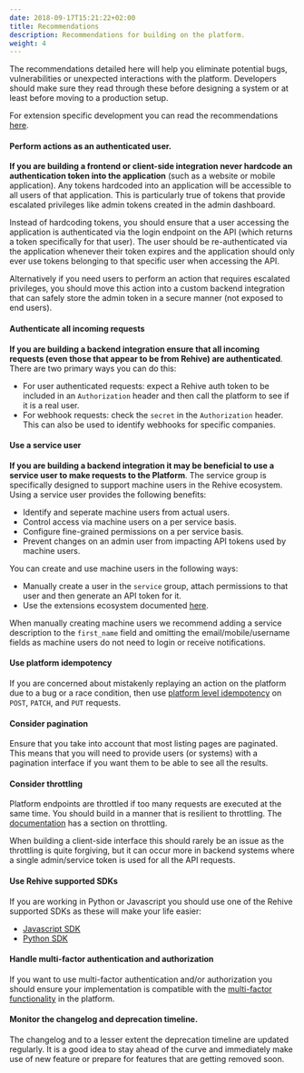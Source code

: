 ```yaml
---
date: 2018-09-17T15:21:22+02:00
title: Recommendations
description: Recommendations for building on the platform.
weight: 4
---
```


The recommendations detailed here will help you eliminate potential bugs, vulnerabilities or unexpected interactions with the platform. Developers should make sure they read through these before designing a system or at least before moving to a production setup.

For extension specific development you can read the recommendations [here](/building/get-started/recommendations/).

#### Perform actions as an authenticated user.

**If you are building a frontend or client-side integration never hardcode an authentication token into the application** (such as a website or mobile application). Any tokens hardcoded into an application will be accessible to all users of that application. This is particularly true of tokens that provide escalated privileges like admin tokens created in the admin dashboard.

Instead of hardcoding tokens, you should ensure that a user accessing the application is authenticated via the login endpoint on the API (which returns a token specifically for that user). The user should be re-authenticated via the application whenever their token expires and the application should only ever use tokens belonging to that specific user when accessing the API.

Alternatively if you need users to perform an action that requires escalated privileges, you should move this action into a custom backend integration that can safely store the admin token in a secure manner (not exposed to end users).

#### Authenticate all incoming requests

**If you are building a backend integration ensure that all incoming requests (even those that appear to be from Rehive) are authenticated**. There are two primary ways you can do this:

- For user authenticated requests: expect a Rehive auth token to be included in an `Authorization` header and then call the platform to see if it is a real user.
- For webhook requests: check the `secret` in the `Authorization` header. This can also be used to identify webhooks for specific companies.

#### Use a service user

**If you are building a backend integration it may be beneficial to use a service user to make requests to the Platform**. The service group is specifically designed to support machine users in the Rehive ecosystem. Using a service user provides the following benefits:

- Identify and seperate machine users from actual users.
- Control access via machine users on a per service basis.
- Configure fine-grained permissions on a per service basis.
- Prevent changes on an admin user from impacting API tokens used by machine users.

You can create and use machine users in the following ways:

- Manually create a user in the `service` group, attach permissions to that user and then generate an API token for it.
- Use the extensions ecosystem documented [here](/building/get-started/introduction/).

When manually creating machine users we recommend adding a service description to the `first_name` field and omitting the email/mobile/username fields as machine users do not need to login or receive notifications.

#### Use platform idempotency

If you are concerned about mistakenly replaying an action on the platform due to a bug or a race condition, then use [platform level idempotency](/platform/advanced-usage/idempotency/) on `POST`, `PATCH`, and `PUT` requests.

#### Consider pagination

Ensure that you take into account that most listing pages are paginated. This means that you will need to provide users (or systems) with a pagination interface if you want them to be able to see all the results.

#### Consider throttling

Platform endpoints are throttled if too many requests are executed at the same time. You should build in a manner that is resilient to throttling. The [documentation](/platform/advanced-usage/throttling/) has a section on throttling.

When building a client-side interface this should rarely be an issue as the throttling is quite forgiving, but it can occur more in backend systems where a single admin/service token is used for all the API requests.

#### Use Rehive supported SDKs

If you are working in Python or Javascript you should use one of the Rehive supported SDKs as these will make your life easier:

- [Javascript SDK](https://github.com/rehive/rehive-javascript)
- [Python SDK](https://github.com/rehive/rehive-python)

#### Handle multi-factor authentication and authorization

If you want to use multi-factor authentication and/or authorization you should ensure your implementation is compatible with the [multi-factor functionality](/platform/advanced-usage/multi-factor/) in the platform.

#### Monitor the changelog and deprecation timeline.

The changelog and to a lesser extent the deprecation timeline are updated regularly. It is a good idea to stay ahead of the curve and immediately make use of new feature or prepare for features that are getting removed soon.
